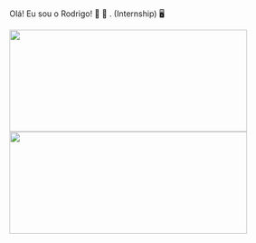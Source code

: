 Olá! Eu sou o Rodrigo! 👋 🔭 .
(Internship) 🖥️ 


<div>
  <a href="https://github.com/RodrigoSF2703">
  <img height=180 width=420 src="https://github-readme-stats.vercel.app/api?username=RodrigoSF2703&show_icons=true&theme=dark&include_all_commits=true&count_private=true"/>
  <img height=180 width=420 src="https://github-readme-stats.vercel.app/api/top-langs/?username=RodrigoSF2703&layout=compact&langs_count=16&theme=dark"/> 
</div>

<br><br>
